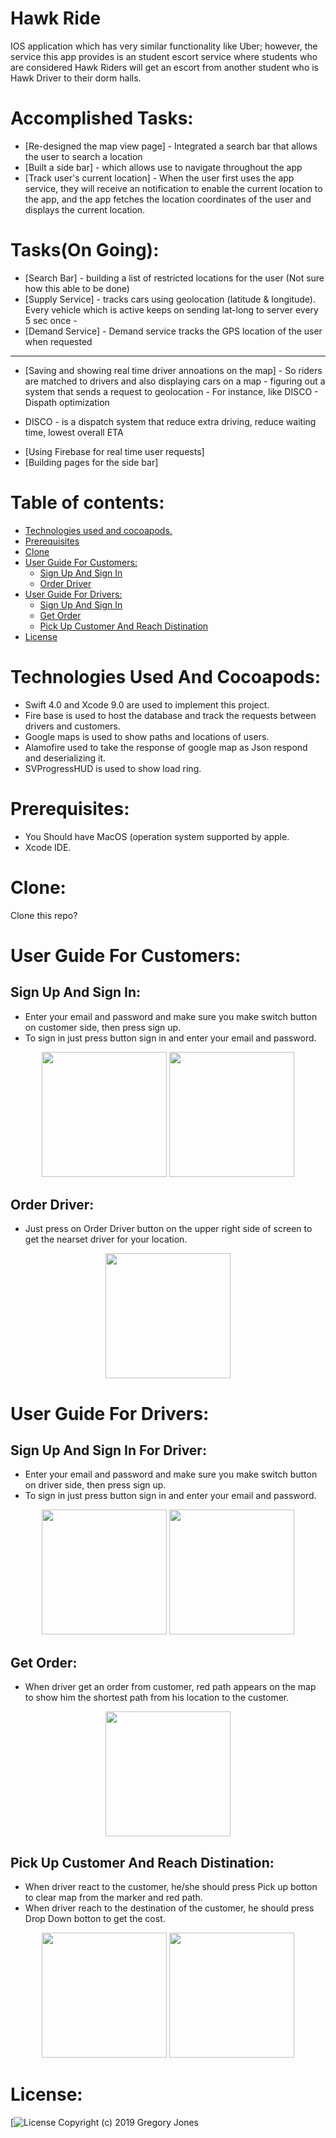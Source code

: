 # Hawk Ride
IOS application which has very similar functionality like Uber; however, the service this app provides is an student escort service where students who are considered Hawk Riders will get an escort from another student who is Hawk Driver to their dorm halls.

Accomplished Tasks: 
=================
<!--ts-->
*  [Re-designed the map view page] - Integrated a search bar that allows the user to search a location 
*  [Built a side bar] - which allows use to navigate throughout the app
* [Track user's current location] - When the user first uses the app service, they will receive an notification to enable the current location to the app, and the app fetches the location coordinates of the user and displays the current location.

Tasks(On Going):
=================
<!--ts-->
*  [Search Bar] - building a list of restricted locations for the user (Not sure how this able to be done)
*  [Supply Service] - tracks cars using geolocation (latitude & longitude). Every vehicle which is active keeps on sending lat-long to server every 5 sec once - 
* [Demand Service]   - Demand service tracks the GPS location of the user when requested 
 ------------------------------------------------------------------------------------------------
* [Saving and showing real time driver annoations on the map] - So riders are matched to drivers and also displaying cars on a map - figuring out a system that sends a request to geolocation - For instance, like DISCO - Dispath optimization
 - DISCO - is a dispatch system that reduce extra driving, reduce waiting time, lowest overall ETA
* [Using Firebase for real time user requests]
* [Building pages for the side bar]

Table of contents:
=================

<!--ts-->
   * [Technologies used and cocoapods.](#technologies-used-and-cocoapods)
   * [Prerequisites](#prerequisites)
   * [Clone](#clone)
   * [User Guide For Customers:](#user-guide-for-customers)
      * [Sign Up And Sign In](#sign-up-and-sign-in)
      * [Order Driver](#order-driver)		       
   * [User Guide For Drivers:](#user-guide-for-drivers)		   
      * [Sign Up And Sign In](#sign-up-and-sign-in-for-driver)		    
      * [Get Order](#get-order)		      
      * [Pick Up Customer And Reach Distination](#pick-up-customer-and-reach-distination)		
   * [License](#license)
<!--te-->

Technologies Used And Cocoapods:
===========

  - Swift 4.0 and Xcode 9.0 are used to implement this project.
  - Fire base is used to host the database and track the requests between drivers and customers.
  - Google maps is used to show paths and locations of users.
  - Alamofire used to take the response of google map as Json respond and deserializing it.
  - SVProgressHUD is used to show load ring.
  
Prerequisites:
=============

  - You Should have MacOS (operation system supported by apple.
  - Xcode IDE.

Clone:
=====
  Clone this repo?
  
User Guide For Customers:
=======================
  
  Sign Up And Sign In:		
  -------------------
  
  - Enter your email and password and make sure you make switch button on customer side, then press sign up.
  - To sign in just press button sign in and enter your email and password.
  <p align="center">
  <img src="images/signupcustomer.png" width = "200">
    <img src="images/signincustomer.png" width = "200">
  </p>
  
  Order Driver:
  -------------
  
  - Just press on Order Driver button on the upper right side of screen to get the nearset driver for your location.
  
  <p align="center">
  <img src="images/order.png" width = "200">  </p>
  
User Guide For Drivers:
=======================

  Sign Up And Sign In For Driver:		
  ------------------------------
  
  - Enter your email and password and make sure you make switch button on driver side, then press sign up.
  - To sign in just press button sign in and enter your email and password.
  <p align="center">
  <img src="" width = "200">
    <img src="" width = "200">
  </p>
  
  Get Order:
  ---------
  - When driver get an order from customer, red path appears on the map to show him the shortest path from his location to the       customer.
  
   <p align="center">
  <img src="" width = "200">  </p>
  
 
  Pick Up Customer And Reach Distination:		
  ---------------------------------------

- When driver react to the customer, he/she should press Pick up botton to clear map from the marker and red path.
- When driver reach to the destination of the customer, he should press Drop Down botton to get the cost.

<p align="center">
  <img src="" width = "200">
    <img src="g" width = "200">
  </p>



License:
========

[![License](http:)
Copyright (c) 2019 Gregory Jones
